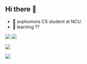 ## Hi there 👋
* 🔭 sophomore CS student at NCU.
* 🌱 learning ??

![](https://komarev.com/ghpvc/?username=your-github-jinyulink&style=for-the-badge)
![](https://dcbadge.vercel.app/api/shield/540014696745533440)

![](http://github-profile-summary-cards.vercel.app/api/cards/profile-details?username=jinyulink&theme=nord_bright)

![](http://github-profile-summary-cards.vercel.app/api/cards/repos-per-language?username=jinyulink&theme=nord_bright&exclude=html)
